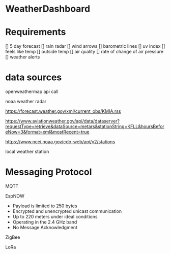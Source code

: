 # WeatherDashboard

# Requirements

[] 5 day forecast
[] rain radar
[] wind arrows
[] barometric lines
[] uv index
[] feels like temp
[] outside temp
[] air quality
[] rate of change of air pressure
[] weather alerts

# data sources

openweathermap api call

noaa weather radar

https://forecast.weather.gov/xml/current_obs/KMIA.rss

https://www.aviationweather.gov/api/data/dataserver?requestType=retrieve&dataSource=metars&stationString=KFLL&hoursBeforeNow=3&format=xml&mostRecent=true

https://www.ncei.noaa.gov/cdo-web/api/v2/stations

local weather station

# Messaging Protocol

MQTT

EspNOW
- Payload is limited to 250 bytes
- Encrypted and unencrypted unicast communication
- Up to 220 meters under ideal conditions
- Operating in the 2.4 GHz band
- No Message Acknowledgment

ZigBee

LoRa
